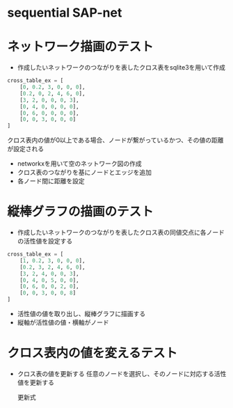 # sequential SAP-net

# ネットワーク描画のテスト
- 作成したいネットワークのつながりを表したクロス表をsqlite3を用いて作成

```python
cross_table_ex = [
    [0, 0.2, 3, 0, 0, 0],
    [0.2, 0, 2, 4, 6, 0],
    [3, 2, 0, 0, 0, 3],
    [0, 4, 0, 0, 0, 0],
    [0, 6, 0, 0, 0, 0],
    [0, 0, 3, 0, 0, 0]
]
```
クロス表内の値が0以上である場合、ノードが繋がっているかつ、その値の距離が設定される

- networkxを用いて空のネットワーク図の作成
- クロス表のつながりを基にノードとエッジを追加
- 各ノード間に距離を設定
# 縦棒グラフの描画のテスト
- 作成したいネットワークのつながりを表したクロス表の同値交点に各ノードの活性値を設定する

```python
cross_table_ex = [
    [1, 0.2, 3, 0, 0, 0],
    [0.2, 3, 2, 4, 6, 0],
    [3, 2, 4, 0, 0, 3],
    [0, 4, 0, 5, 0, 0],
    [0, 6, 0, 0, 2, 0],
    [0, 0, 3, 0, 0, 8]
]
```
- 活性値の値を取り出し、縦棒グラフに描画する
- 縦軸が活性値の値・横軸がノード

# クロス表内の値を変えるテスト
- クロス表の値を更新する
  任意のノードを選択し、そのノードに対応する活性値を更新する

  更新式
  


